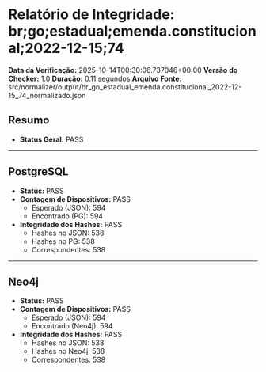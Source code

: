 # Relatório de Integridade: br;go;estadual;emenda.constitucional;2022-12-15;74

**Data da Verificação:** 2025-10-14T00:30:06.737046+00:00
**Versão do Checker:** 1.0
**Duração:** 0.11 segundos
**Arquivo Fonte:** src/normalizer/output/br_go_estadual_emenda.constitucional_2022-12-15_74_normalizado.json

## Resumo
* **Status Geral:** PASS

---

## PostgreSQL
* **Status:** PASS
* **Contagem de Dispositivos:** PASS
  * Esperado (JSON): 594
  * Encontrado (PG): 594
* **Integridade dos Hashes:** PASS
  * Hashes no JSON: 538
  * Hashes no PG: 538
  * Correspondentes: 538

---

## Neo4j
* **Status:** PASS
* **Contagem de Dispositivos:** PASS
  * Esperado (JSON): 594
  * Encontrado (Neo4j): 594
* **Integridade dos Hashes:** PASS
  * Hashes no JSON: 538
  * Hashes no Neo4j: 538
  * Correspondentes: 538